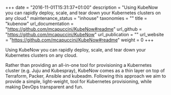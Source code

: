 +++
date = "2016-11-01T15:31:37+01:00"
description = "Using KubeNow you can rapidly deploy, scale, and tear down your Kubernetes clusters on any cloud."
maintenance_status = "inhouse"
taxonomies = ""
title = "kubenow"
url_documentation = "https://github.com/mcapuccini/KubeNow#readme"
url_github = "https://github.com/mcapuccini/KubeNow"
url_publication = ""
url_website = "https://github.com/mcapuccini/KubeNow#readme"
weight = 0
+++

Using KubeNow you can rapidly deploy, scale, and tear down your Kubernetes clusters on any cloud.

Rather than providing an all-in-one tool for provisioning a Kubernetes cluster
(e.g. Juju and Kubespray), KubeNow comes as a thin layer on top of Terraform,
Packer, Ansible and kubeadm. Following this approach we aim to provide a
simple, light-weight, tool for Kubernetes provisioning, while making DevOps
transparent and fun.
